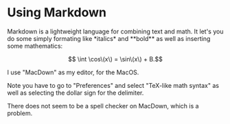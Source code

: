 # Using Markdown

Markdown is a lightweight language for combining text and math. It let's you do some simply formating like \*italics\* and \*\*bold\*\* as well as inserting some mathematics: 

$$ \int \cos\(x\) = \sin\(x\) + B.$$





I use "MacDown" as my editor, for the MacOS.



Note you have to go to "Preferences" and select "TeX-like math syntax" as well as selecting the dollar sign for the delimiter. 



There does not seem to be a spell checker on MacDown, which is a problem. 







